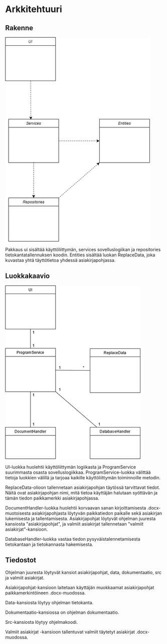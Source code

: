 # Arkkitehtuuri


## Rakenne

![Rakenne](./kuvat/rakenne.png)

Pakkaus ui sisältää käyttöliittymän, services sovelluslogiikan ja repositories tietokantatallennuksen koodin. Entities sisältää luokan ReplaceData, joka kuvastaa yhtä täyttötietoa yhdessä asiakirjapohjassa.


## Luokkakaavio

![Luokkakaavio](./kuvat/luokkakaavio.png)

UI-luokka huolehtii käyttöliittymän logiikasta ja ProgramService suurimmasta osasta sovelluslogiikkaa. ProgramService-luokka välittää tietoja luokkien välillä ja tarjoaa kaikille käyttöliittymän toiminnoille metodin.

ReplaceData-olioon tallennetaan asiakirjapohjan täytössä tarvittavat tiedot. Näitä ovat asiakirjapohjan nimi, mitä tietoa käyttäjän halutaan syöttävän ja tämän tiedon paikkamerkki asiakirjapohjassa.

DocumentHandler-luokka huolehtii korvaavan sanan kirjoittamisesta .docx-muotoisesta asiakirjapohjasta löytyvän paikkatiedon paikalle sekä asiakirjan lukemisesta ja tallentamisesta.
Asiakirjapohjat löytyvät ohjelman juuresta kansiosta "asiakirjapohjat", ja valmiit asiakirjat tallennetaan "valmiit asiakirjat"-kansioon.

DatabaseHandler-luokka vastaa tiedon pysyväistalennetamisesta tietokantaan ja tietokannasta hakemisesta.


## Tiedostot

Ohjelman juuresta löytyvät kansiot asiakirjapohjat, data, dokumentaatio, src ja valmiit asiakirjat.

Asiakirjapohjat-kansioon laitetaan käyttäjän muokkaamat asiakirjapohjat paikkamerkintöineen .docx-muodossa.

Data-kansiosta löytyy ohjelman tietokanta.

Dokumentaatio-kansiossa on ohjelman dokumentaatio.

Src-kansiosta löytyy ohjelmakoodi.

Valmiit asiakirjat -kansioon tallentuvat valmiit täytetyt asiakirjat .docx-muodossa.

